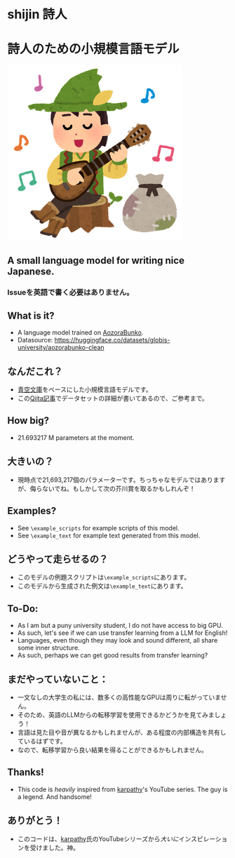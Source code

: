 # shijin 詩人
# 詩人のための小規模言語モデル

![irasutoya poet](https://github.com/lxaw/shijin/blob/main/git_assets/music_ginyuu_shijin.png)

## A small language model for writing nice Japanese.
### Issueを英語で書く必要はありません。

## What is it? 
- A language model trained on [AozoraBunko](https://www.aozora.gr.jp/).
- Datasource: https://huggingface.co/datasets/globis-university/aozorabunko-clean
## なんだこれ？
- [青空文庫](https://www.aozora.gr.jp/)をベースにした小規模言語モデルです。
- この[Qiita記事](https://qiita.com/akeyhero/items/b53eae1c0bc4d54e321f)でデータセットの詳細が書いてあるので、ご参考まで。

## How big?
- 21.693217 M parameters at the moment.
## 大きいの？
- 現時点で21,693,217個のパラメーターです。ちっちゃなモデルではありますが、侮らないでね。もしかして次の芥川賞を取るかもしれんぞ！

## Examples?
- See `\example_scripts` for example scripts of this model.
- See `\example_text` for example text generated from this model.
## どうやって走らせるの？
- このモデルの例題スクリプトは`\example_scripts`にあります。
- このモデルから生成された例文は`\example_text`にあります。

## To-Do:
- As I am but a puny university student, I do not have access to big GPU.
- As such, let's see if we can use transfer learning from a LLM for English!
- Languages, even though they may look and sound different, all share some inner structure.
- As such, perhaps we can get good results from transfer learning?
## まだやっていないこと：
- 一文なしの大学生の私には、数多くの高性能なGPUは周りに転がっていません。
- そのため、英語のLLMからの転移学習を使用できるかどうかを見てみましょう！
- 言語は見た目や音が異なるかもしれませんが、ある程度の内部構造を共有しているはずです。
- なので、転移学習から良い結果を得ることができるかもしれません。

## Thanks!
- This code is *heavily* inspired from [karpathy](https://github.com/karpathy/ng-video-lecture)'s YouTube series. The guy is a legend. And handsome!
## ありがとう！
- このコードは、[karpathy](https://github.com/karpathy/ng-video-lecture)氏のYouTubeシリーズから*大いに*インスピレーションを受けました。神。



